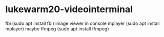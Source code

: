 # lukewarm20-videointerminal

fbi (sudo apt install fbi) image viewer in console
mplayer (sudo apt install mplayer)
maybe ffmpeg (sudo apt install ffmpeg)

